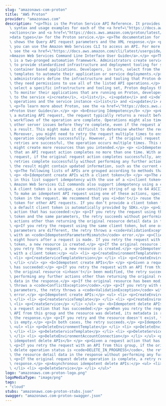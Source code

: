 ```yaml
---
slug: "amazonaws-com-proton"
title: "AWS Proton"
provider: "amazonaws.com"
description: "<p>This is the Proton Service API Reference. It provides descriptions,\
  \ syntax and usage examples for each of the <a href=\"https://docs.aws.amazon.com/proton/latest/APIReference/API_Operations.html\"\
  >actions</a> and <a href=\"https://docs.aws.amazon.com/proton/latest/APIReference/API_Types.html\"\
  >data types</a> for the Proton service.</p> <p>The documentation for each action\
  \ shows the Query API request parameters and the XML response.</p> <p>Alternatively,\
  \ you can use the Amazon Web Services CLI to access an API. For more information,\
  \ see the <a href=\"https://docs.aws.amazon.com/cli/latest/userguide/cli-chap-welcome.html\"\
  >Amazon Web Services Command Line Interface User Guide</a>.</p> <p>The Proton service\
  \ is a two-pronged automation framework. Administrators create service templates\
  \ to provide standardized infrastructure and deployment tooling for serverless and\
  \ container based applications. Developers, in turn, select from the available service\
  \ templates to automate their application or service deployments.</p> <p>Because\
  \ administrators define the infrastructure and tooling that Proton deploys and manages,\
  \ they need permissions to use all of the listed API operations.</p> <p>When developers\
  \ select a specific infrastructure and tooling set, Proton deploys their applications.\
  \ To monitor their applications that are running on Proton, developers need permissions\
  \ to the service <i>create</i>, <i>list</i>, <i>update</i> and <i>delete</i> API\
  \ operations and the service instance <i>list</i> and <i>update</i> API operations.</p>\
  \ <p>To learn more about Proton, see the <a href=\"https://docs.aws.amazon.com/proton/latest/userguide/Welcome.html\"\
  >Proton User Guide</a>.</p> <p> <b>Ensuring Idempotency</b> </p> <p>When you make\
  \ a mutating API request, the request typically returns a result before the asynchronous\
  \ workflows of the operation are complete. Operations might also time out or encounter\
  \ other server issues before they're complete, even if the request already returned\
  \ a result. This might make it difficult to determine whether the request succeeded.\
  \ Moreover, you might need to retry the request multiple times to ensure that the\
  \ operation completes successfully. However, if the original request and the subsequent\
  \ retries are successful, the operation occurs multiple times. This means that you\
  \ might create more resources than you intended.</p> <p> <i>Idempotency</i> ensures\
  \ that an API request action completes no more than one time. With an idempotent\
  \ request, if the original request action completes successfully, any subsequent\
  \ retries complete successfully without performing any further actions. However,\
  \ the result might contain updated information, such as the current creation status.</p>\
  \ <p>The following lists of APIs are grouped according to methods that ensure idempotency.</p>\
  \ <p> <b>Idempotent create APIs with a client token</b> </p> <p>The API actions\
  \ in this list support idempotency with the use of a <i>client token</i>. The corresponding\
  \ Amazon Web Services CLI commands also support idempotency using a client token.\
  \ A client token is a unique, case-sensitive string of up to 64 ASCII characters.\
  \ To make an idempotent API request using one of these actions, specify a client\
  \ token in the request. We recommend that you <i>don't</i> reuse the same client\
  \ token for other API requests. If you don’t provide a client token for these APIs,\
  \ a default client token is automatically provided by SDKs.</p> <p>Given a request\
  \ action that has succeeded:</p> <p>If you retry the request using the same client\
  \ token and the same parameters, the retry succeeds without performing any further\
  \ actions other than returning the original resource detail data in the response.</p>\
  \ <p>If you retry the request using the same client token, but one or more of the\
  \ parameters are different, the retry throws a <code>ValidationException</code>\
  \ with an <code>IdempotentParameterMismatch</code> error.</p> <p>Client tokens expire\
  \ eight hours after a request is made. If you retry the request with the expired\
  \ token, a new resource is created.</p> <p>If the original resource is deleted and\
  \ you retry the request, a new resource is created.</p> <p>Idempotent create APIs\
  \ with a client token:</p> <ul> <li> <p>CreateEnvironmentTemplateVersion</p> </li>\
  \ <li> <p>CreateServiceTemplateVersion</p> </li> <li> <p>CreateEnvironmentAccountConnection</p>\
  \ </li> </ul> <p> <b>Idempotent create APIs</b> </p> <p>Given a request action that\
  \ has succeeded:</p> <p>If you retry the request with an API from this group, and\
  \ the original resource <i>hasn't</i> been modified, the retry succeeds without\
  \ performing any further actions other than returning the original resource detail\
  \ data in the response.</p> <p>If the original resource has been modified, the retry\
  \ throws a <code>ConflictException</code>.</p> <p>If you retry with different input\
  \ parameters, the retry throws a <code>ValidationException</code> with an <code>IdempotentParameterMismatch</code>\
  \ error.</p> <p>Idempotent create APIs:</p> <ul> <li> <p>CreateEnvironmentTemplate</p>\
  \ </li> <li> <p>CreateServiceTemplate</p> </li> <li> <p>CreateEnvironment</p> </li>\
  \ <li> <p>CreateService</p> </li> </ul> <p> <b>Idempotent delete APIs</b> </p> <p>Given\
  \ a request action that has succeeded:</p> <p>When you retry the request with an\
  \ API from this group and the resource was deleted, its metadata is returned in\
  \ the response.</p> <p>If you retry and the resource doesn't exist, the response\
  \ is empty.</p> <p>In both cases, the retry succeeds.</p> <p>Idempotent delete APIs:</p>\
  \ <ul> <li> <p>DeleteEnvironmentTemplate</p> </li> <li> <p>DeleteEnvironmentTemplateVersion</p>\
  \ </li> <li> <p>DeleteServiceTemplate</p> </li> <li> <p>DeleteServiceTemplateVersion</p>\
  \ </li> <li> <p>DeleteEnvironmentAccountConnection</p> </li> </ul> <p> <b>Asynchronous\
  \ idempotent delete APIs</b> </p> <p>Given a request action that has succeeded:</p>\
  \ <p>If you retry the request with an API from this group, if the original request\
  \ delete operation status is <code>DELETE_IN_PROGRESS</code>, the retry returns\
  \ the resource detail data in the response without performing any further actions.</p>\
  \ <p>If the original request delete operation is complete, a retry returns an empty\
  \ response.</p> <p>Asynchronous idempotent delete APIs:</p> <ul> <li> <p>DeleteEnvironment</p>\
  \ </li> <li> <p>DeleteService</p> </li> </ul>"
logo: "amazonaws.com-proton-logo.png"
logoMediaType: "image/png"
tags:
- "cloud"
stubs: "amazonaws.com-proton-stubs.json"
swagger: "amazonaws.com-proton-swagger.json"
---
```

